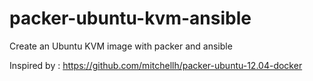 packer-ubuntu-kvm-ansible
=========================

Create an Ubuntu KVM image with packer and ansible


Inspired by : https://github.com/mitchellh/packer-ubuntu-12.04-docker
